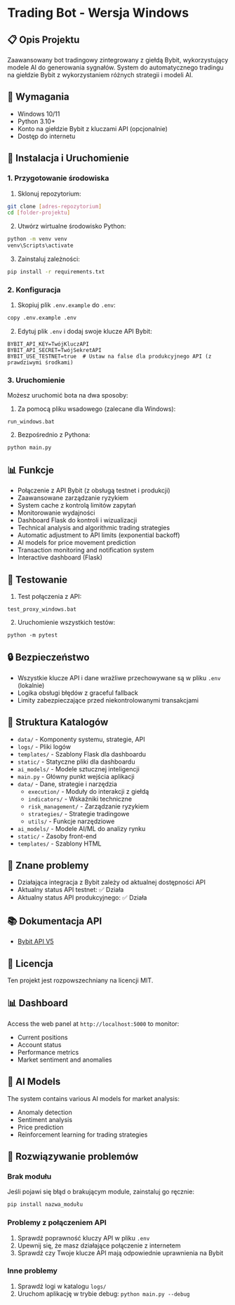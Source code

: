 # Trading Bot - Wersja Windows

## 📋 Opis Projektu

Zaawansowany bot tradingowy zintegrowany z giełdą Bybit, wykorzystujący modele AI do generowania sygnałów.  System do automatycznego tradingu na giełdzie Bybit z wykorzystaniem różnych strategii i modeli AI.

## 🔧 Wymagania

- Windows 10/11
- Python 3.10+
- Konto na giełdzie Bybit z kluczami API (opcjonalnie)
- Dostęp do internetu


## 🚀 Instalacja i Uruchomienie

### 1. Przygotowanie środowiska

1. Sklonuj repozytorium:
```bash
git clone [adres-repozytorium]
cd [folder-projektu]
```

2. Utwórz wirtualne środowisko Python:
```bash
python -m venv venv
venv\Scripts\activate
```

3. Zainstaluj zależności:
```bash
pip install -r requirements.txt
```

### 2. Konfiguracja

1. Skopiuj plik `.env.example` do `.env`:
```bash
copy .env.example .env
```

2. Edytuj plik `.env` i dodaj swoje klucze API Bybit:
```
BYBIT_API_KEY=TwójKluczAPI
BYBIT_API_SECRET=TwójSekretAPI
BYBIT_USE_TESTNET=true  # Ustaw na false dla produkcyjnego API (z prawdziwymi środkami)
```

### 3. Uruchomienie

Możesz uruchomić bota na dwa sposoby:

1. Za pomocą pliku wsadowego (zalecane dla Windows):
```
run_windows.bat
```

2. Bezpośrednio z Pythona:
```
python main.py
```

## 📊 Funkcje

- Połączenie z API Bybit (z obsługą testnet i produkcji)
- Zaawansowane zarządzanie ryzykiem
- System cache z kontrolą limitów zapytań
- Monitorowanie wydajności
- Dashboard Flask do kontroli i wizualizacji
- Technical analysis and algorithmic trading strategies
- Automatic adjustment to API limits (exponential backoff)
- AI models for price movement prediction
- Transaction monitoring and notification system
- Interactive dashboard (Flask)


## 🧪 Testowanie

1. Test połączenia z API:
```
test_proxy_windows.bat
```

2. Uruchomienie wszystkich testów:
```
python -m pytest
```

## 🔒 Bezpieczeństwo

- Wszystkie klucze API i dane wrażliwe przechowywane są w pliku `.env` (lokalnie)
- Logika obsługi błędów z graceful fallback
- Limity zabezpieczające przed niekontrolowanymi transakcjami

## 📂 Struktura Katalogów

- `data/` - Komponenty systemu, strategie, API
- `logs/` - Pliki logów
- `templates/` - Szablony Flask dla dashboardu
- `static/` - Statyczne pliki dla dashboardu
- `ai_models/` - Modele sztucznej inteligencji
- `main.py` - Główny punkt wejścia aplikacji
- `data/` - Dane, strategie i narzędzia
  - `execution/` - Moduły do interakcji z giełdą
  - `indicators/` - Wskaźniki techniczne
  - `risk_management/` - Zarządzanie ryzykiem
  - `strategies/` - Strategie tradingowe
  - `utils/` - Funkcje narzędziowe
- `ai_models/` - Modele AI/ML do analizy rynku
- `static/` - Zasoby front-end
- `templates/` - Szablony HTML


## 📝 Znane problemy

- Działająca integracja z Bybit zależy od aktualnej dostępności API
- Aktualny status API testnet: ✅ Działa
- Aktualny status API produkcyjnego: ✅ Działa

## 📚 Dokumentacja API

- [Bybit API V5](https://bybit-exchange.github.io/docs/v5/intro)

## 📜 Licencja

Ten projekt jest rozpowszechniany na licencji MIT.

## 📊 Dashboard
Access the web panel at `http://localhost:5000` to monitor:
- Current positions
- Account status
- Performance metrics
- Market sentiment and anomalies

## 🧠 AI Models
The system contains various AI models for market analysis:
- Anomaly detection
- Sentiment analysis
- Price prediction
- Reinforcement learning for trading strategies

## 🔧 Rozwiązywanie problemów
### Brak modułu
Jeśli pojawi się błąd o brakującym module, zainstaluj go ręcznie:
```cmd
pip install nazwa_modułu
```

### Problemy z połączeniem API
1. Sprawdź poprawność kluczy API w pliku `.env`
2. Upewnij się, że masz działające połączenie z internetem
3. Sprawdź czy Twoje klucze API mają odpowiednie uprawnienia na Bybit

### Inne problemy
1. Sprawdź logi w katalogu `logs/`
2. Uruchom aplikację w trybie debug: `python main.py --debug`